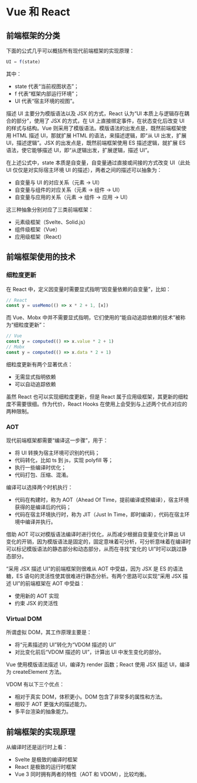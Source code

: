 # Vue 和 React

## 前端框架的分类

下面的公式几乎可以概括所有现代前端框架的实现原理：

```JavaScript
UI = f(state)
```

其中：

- state 代表“当前视图状态”；
- f 代表“框架内部运行环境”；
- UI 代表“宿主环境的视图”。

描述 UI 主要分为模版语法以及 JSX 的方式，React 认为“UI 本质上与逻辑存在耦合的部分”，使用了 JSX 的方式，在 UI 上直接绑定事件，在状态变化后改变 UI 的样式与结构。Vue 则采用了模版语法。模版语法的出发点是，既然前端框架使用 HTML 描述 UI，那就扩展 HTML 的语法，来描述逻辑，即“从 UI 出发，扩展 UI，描述逻辑”。JSX 的出发点是，既然前端框架使用 ES 描述逻辑，就扩展 ES 语法，使它能够描述 UI，即“从逻辑出发，扩展逻辑，描述 UI”。

在上述公式中，state 本质是自变量，自变量通过直接或间接的方式改变 UI（此处 UI 仅仅是对实际宿主环境 UI 的描述），两者之间的描述可以抽象为：

- 自变量与 UI 的对应关系（元素 -> UI）
- 自变量与组件的对应关系（元素 -> 组件 -> UI）
- 自变量与应用的关系（元素 -> 组件 -> 应用 -> UI）

这三种抽象分别对应了三类前端框架：

- 元素级框架（Svelte、Solid.js）
- 组件级框架（Vue）
- 应用级框架（React）

## 前端框架使用的技术

### 细粒度更新

在 React 中，定义因变量时需要显式指明“因变量依赖的自变量”，比如：

```javascript
// React
const y = useMemo(() => x * 2 + 1, [x])
```

而 Vue、Mobx 中并不需要显式指明，它们使用的“能自动追踪依赖的技术”被称为“细粒度更新”：

```javascript
// Vue
const y = computed(() => x.value * 2 + 1)
// Mobx
const y = computed(() => x.data * 2 + 1)
```

细粒度更新有两个显著优点：

- 无需显式指明依赖
- 可以自动追踪依赖

虽然 React 也可以实现细粒度更新，但是 React 属于应用级框架，其更新的细粒度不需要很细。作为代价，React Hooks 在使用上会受到与上述两个优点对应的两种限制。

### AOT

现代前端框架都需要“编译这一步骤”，用于：

- 将 UI 转换为宿主环境可识别的代码；
- 代码转化，比如 ts 到 js，实现 polyfill 等；
- 执行一些编译时优化；
- 代码打包、压缩、混淆。

编译可以选择两个时机执行：

- 代码在构建时，称为 AOT（Ahead Of Time，提前编译或预编译），宿主环境获得的是编译后的代码；
- 代码在宿主环境执行时，称为 JIT（Just In Time，即时编译），代码在宿主环境中编译并执行。

借助 AOT 可以对模版语法编译时进行优化，从而减少根据自变量变化计算出 UI 变化的开销，因为模版语法是固定的，固定意味着可分析，可分析意味着在编译时可以标记模版语法的静态部分和动态部分，从而在寻找“变化的 UI”时可以跳过静态部分。

“采用 JSX 描述 UI”的前端框架则很难从 AOT 中受益，因为 JSX 是 ES 的语法糖，ES 语句的灵活性使其很难进行静态分析。有两个思路可以实现“采用 JSX 描述 UI”的前端框架在 AOT 中受益：

- 使用新的 AOT 实现
- 约束 JSX 的灵活性

### Virtual DOM

所谓虚拟 DOM，其工作原理主要是：

- 将“元素描述的 UI”转化为“VDOM 描述的 UI”
- 对比变化前后“VDOM 描述的 UI”，计算出 UI 中发生变化的部分。

Vue 使用模版语法描述 UI，编译为 render 函数；React 使用 JSX 描述 UI，编译为 createElement 方法。

VDOM 有以下三个优点：

- 相对于真实 DOM，体积更小。DOM 包含了非常多的属性和方法。
- 相较于 AOT 更强大的描述能力。
- 多平台渲染的抽象能力。

## 前端框架的实现原理

从编译时还是运行时上看：

- Svelte 是极致的编译时框架
- React 是极致的运行时框架
- Vue 3 同时拥有两者的特性（AOT 和 VDOM），比较均衡。
